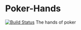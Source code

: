# Poker-Hands
[![Build Status](https://travis-ci.org/ireneforesty25/Poker-Hands.svg?branch=master)](https://travis-ci.org/ireneforesty25/Poker-Hands)
The hands of poker
